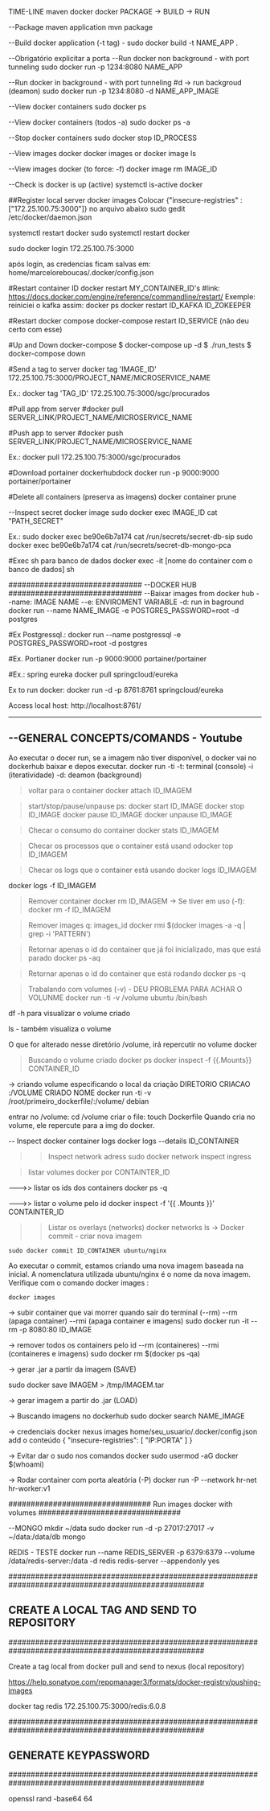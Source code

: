 TIME-LINE
maven      docker   docker
PACKAGE -> BUILD -> RUN

--Package maven application
mvn package

--Build docker application (-t tag) -
sudo docker build -t NAME_APP .

--Obrigatório explicitar a porta
--Run docker non background - with port tunneling
sudo docker run -p 1234:8080 NAME_APP

--Run docker in background - with port tunneling
#d -> run backgroud (deamon)
sudo docker run -p 1234:8080 -d NAME_APP_IMAGE

--View docker containers
sudo docker ps

--View docker containers (todos -a)
sudo docker ps -a

--Stop docker containers
sudo docker stop ID_PROCESS

--View images docker
docker images
or
docker image ls

--View images docker (to force: -f)
docker image rm IMAGE_ID

--Check is docker is up (active)
systemctl is-active docker


##Register local server docker images
Colocar {"insecure-registries" : ["172.25.100.75:3000"]} no arquivo abaixo
sudo gedit /etc/docker/daemon.json

systemctl restart docker
sudo systemctl restart docker

sudo docker login 172.25.100.75:3000

após login, as credencias ficam salvas em: home/marceloreboucas/.docker/config.json

#Restart container ID
docker restart MY_CONTAINER_ID's
#link: https://docs.docker.com/engine/reference/commandline/restart/
Exemple:
reiniciei o kafka assim:
docker ps
docker restart ID_KAFKA ID_ZOKEEPER

#Restart docker compose
docker-compose restart ID_SERVICE (não deu certo com esse)

#Up and Down docker-compose
$ docker-compose up -d
$ ./run_tests
$ docker-compose down

#Send a tag to server
docker tag 'IMAGE_ID' 172.25.100.75:3000/PROJECT_NAME/MICROSERVICE_NAME

Ex.:
docker tag 'TAG_ID' 172.25.100.75:3000/sgc/procurados

#Pull app from server
#docker pull SERVER_LINK/PROJECT_NAME/MICROSERVICE_NAME

#Push app to server
#docker push SERVER_LINK/PROJECT_NAME/MICROSERVICE_NAME

Ex.:
docker pull 172.25.100.75:3000/sgc/procurados

#Download portainer dockerhubdock
docker run -p 9000:9000 portainer/portainer

#Delete all containers (preserva as imagens)
docker container prune

--Inspect secret docker image
sudo docker exec IMAGE_ID cat "PATH_SECRET"

Ex.:
sudo docker exec be90e6b7a174 cat /run/secrets/secret-db-sip
sudo docker exec be90e6b7a174 cat /run/secrets/secret-db-mongo-pca

#Exec sh para banco de dados
docker exec -it [nome do container com o banco de dados] sh


##############################
--DOCKER HUB
##############################
--Baixar images from docker hub
--name: IMAGE NAME
--e: ENVIROMENT VARIABLE
-d: run in baground
docker run --name NAME_IMAGE -e POSTGRES_PASSWORD=root -d postgres

#Ex Postgressql.:
docker run --name postgressql -e POSTGRES_PASSWORD=root -d postgres

#Ex. Portianer
docker run -p 9000:9000 portainer/portainer

#Ex.: spring eureka
docker pull springcloud/eureka

Ex to run docker:
docker run -d -p 8761:8761 springcloud/eureka

Access local host:
http://localhost:8761/


-----------------------------
--GENERAL CONCEPTS/COMANDS - Youtube
-----------------------------
Ao executar o docer run, se a imagem não tiver disponível, o docker vai no dockerhub baixar e depos executar.
docker run -ti
-t: terminal (console)
-i (iteratividade)
-d: deamon (background)

> voltar para o container
docker attach ID_IMAGEM 

> start/stop/pause/unpause ps:
docker start ID_IMAGE
docker stop ID_IMAGE
docker pause ID_IMAGE
docker unpause ID_IMAGE

> Checar o consumo do container
docker stats ID_IMAGEM

> Checar os processos que o container está usand
odocker top ID_IMAGEM

> Checar os logs que o container está usando
docker logs ID_IMAGEM

docker logs -f ID_IMAGEM

> Remover container
docker rm ID_IMAGEM
 -> Se tiver em uso (-f):
	docker rm -f ID_IMAGEM

> Remover images
q: images_id
docker rmi $(docker images -a -q | grep -i 'PATTERN')

> Retornar apenas o id do container que já foi inicializado, mas que está parado
docker ps -aq

> Retornar apenas o id do container que está rodando
docker ps -q

> Trabalando com volumes (-v) - DEU PROBLEMA PARA ACHAR O VOLUNME
docker run -ti -v /volume ubuntu /bin/bash

df -h para visualizar o volume criado

ls - também visualiza o volume

O que for alterado nesse diretório /volume, irá repercutir no volume docker

>Buscando o volume criado
docker ps
docker inspect -f {{.Mounts}} CONTAINER_ID

-> criando volume especificando o local da criação
	               DIRETORIO CRIACAO    :/VOLUME CRIADO NOME
docker run -ti -v /root/primeiro_dockerfile/:/volume/ debian

entrar no /volume: cd /volume
criar o file: touch Dockerfile
Quando cria no volume, ele repercute para a img do docker.

-- Inspect docker container logs
docker logs --details ID_CONTAINER


>> Inspect network adress
sudo docker network inspect ingress


> listar volumes docker por CONTAINTER_ID

--->> listar os ids dos containers
	docker ps -q

--->> listar o volume pelo id
	docker inspect -f '{{ .Mounts }}'  CONTAINTER_ID
>> Listar os overlays (networks)
docker networks ls
-> Docker commit - criar nova imagem

	sudo docker commit ID_CONTAINER ubuntu/nginx

Ao executar o commit, estamos criando uma nova imagem baseada na
inicial. A nomenclatura utilizada ubuntu/nginx é o nome da nova imagem.
Verifique com o comando docker images :

	docker images

-> subir container que vai morrer quando sair do terminal (--rm)
--rm (apaga container)
--rmi (apaga container e imagens)
sudo docker run -it --rm -p 8080:80 ID_IMAGE	

-> remover todos os containers pelo id
--rm (containeres)
--rmi (containeres e imagens)
sudo docker rm $(docker ps ‐qa)

-> gerar .jar a partir da imagem (SAVE)

 sudo docker save IMAGEM > /tmp/IMAGEM.tar

-> gerar  imagem a partir do .jar (LOAD)

-> Buscando imagens no dockerhub
  sudo docker search NAME_IMAGE

-> credenciais docker nexus images
home/seu_usuario/.docker/config.json
add o conteúdo
{
  "insecure-registries": [
    "IP:PORTA"
  ]
}

-> Evitar dar o sudo nos comandos docker
sudo usermod -aG docker $(whoami)

-> Rodar container com porta aleatória (-P)
docker run -P --network hr-net hr-worker:v1


################################
Run images docker with volumes
################################

--MONGO
mkdir ~/data
sudo docker run -d -p 27017:27017 -v ~/data:/data/db mongo


REDIS - TESTE
docker run --name REDIS_SERVER -p 6379:6379 --volume /data/redis-server:/data -d redis redis-server --appendonly yes

####################################################################################################
##                                       CREATE A LOCAL TAG AND SEND TO REPOSITORY
####################################################################################################


Create a tag local from docker pull and send to nexus (local repository)

https://help.sonatype.com/repomanager3/formats/docker-registry/pushing-images

docker tag redis 172.25.100.75:3000/redis:6.0.8



####################################################################################################
##                                GENERATE KEYPASSWORD
####################################################################################################

 openssl rand -base64 64
